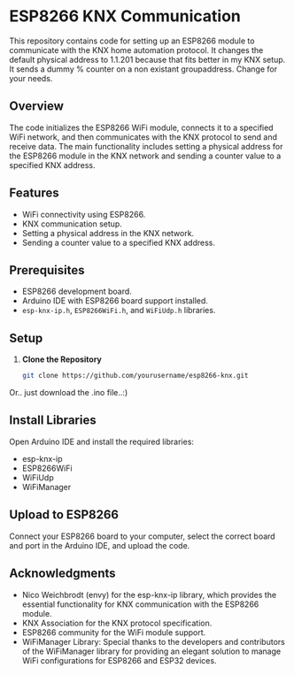 # ESP8266 KNX Communication

This repository contains code for setting up an ESP8266 module to communicate with the KNX home automation protocol.
It changes the default physical address to 1.1.201 because that fits better in my KNX setup.
It sends a dummy % counter on a non existant groupaddress. Change for your needs.

## Overview

The code initializes the ESP8266 WiFi module, connects it to a specified WiFi network, and then communicates with the KNX protocol to send and receive data. The main functionality includes setting a physical address for the ESP8266 module in the KNX network and sending a counter value to a specified KNX address.

## Features

- WiFi connectivity using ESP8266.
- KNX communication setup.
- Setting a physical address in the KNX network.
- Sending a counter value to a specified KNX address.

## Prerequisites

- ESP8266 development board.
- Arduino IDE with ESP8266 board support installed.
- `esp-knx-ip.h`, `ESP8266WiFi.h`, and `WiFiUdp.h` libraries.

## Setup

1. **Clone the Repository**
   
   ```bash
   git clone https://github.com/yourusername/esp8266-knx.git
   ```

Or.. just download the .ino file..:)

## Install Libraries
Open Arduino IDE and install the required libraries:
- esp-knx-ip
- ESP8266WiFi
- WiFiUdp
- WiFiManager

## Upload to ESP8266
Connect your ESP8266 board to your computer, select the correct board and port in the Arduino IDE, and upload the code.

## Acknowledgments

- Nico Weichbrodt (envy) for the esp-knx-ip library, which provides the essential functionality for KNX communication with the ESP8266 module.
- KNX Association for the KNX protocol specification.
- ESP8266 community for the WiFi module support.
- WiFiManager Library: Special thanks to the developers and contributors of the WiFiManager library for providing an elegant solution to manage WiFi configurations for ESP8266 and ESP32 devices.
